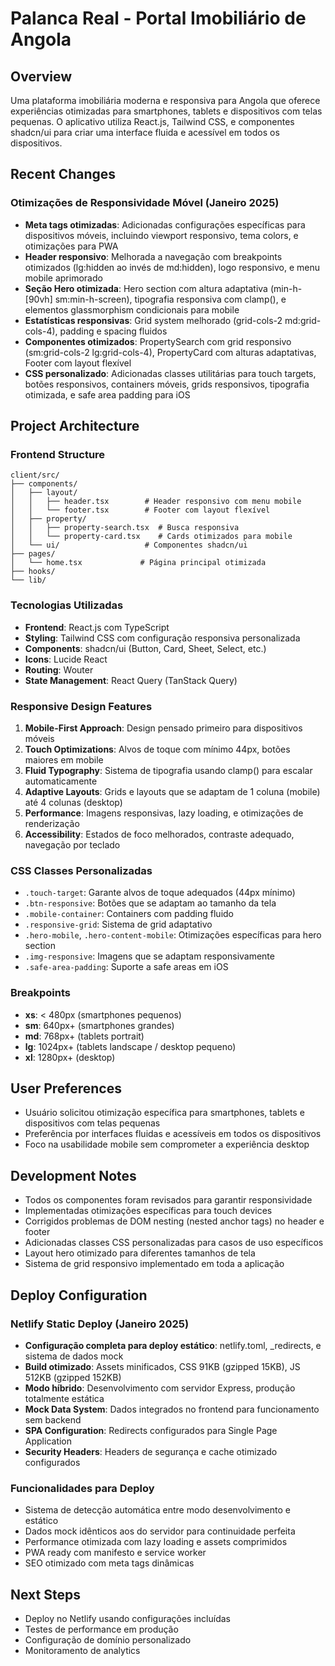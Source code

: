 # Palanca Real - Portal Imobiliário de Angola

## Overview
Uma plataforma imobiliária moderna e responsiva para Angola que oferece experiências otimizadas para smartphones, tablets e dispositivos com telas pequenas. O aplicativo utiliza React.js, Tailwind CSS, e componentes shadcn/ui para criar uma interface fluida e acessível em todos os dispositivos.

## Recent Changes

### Otimizações de Responsividade Móvel (Janeiro 2025)
- **Meta tags otimizadas**: Adicionadas configurações específicas para dispositivos móveis, incluindo viewport responsivo, tema colors, e otimizações para PWA
- **Header responsivo**: Melhorada a navegação com breakpoints otimizados (lg:hidden ao invés de md:hidden), logo responsivo, e menu mobile aprimorado
- **Seção Hero otimizada**: Hero section com altura adaptativa (min-h-[90vh] sm:min-h-screen), tipografia responsiva com clamp(), e elementos glassmorphism condicionais para mobile
- **Estatísticas responsivas**: Grid system melhorado (grid-cols-2 md:grid-cols-4), padding e spacing fluidos
- **Componentes otimizados**: PropertySearch com grid responsivo (sm:grid-cols-2 lg:grid-cols-4), PropertyCard com alturas adaptativas, Footer com layout flexível
- **CSS personalizado**: Adicionadas classes utilitárias para touch targets, botões responsivos, containers móveis, grids responsivos, tipografia otimizada, e safe area padding para iOS

## Project Architecture

### Frontend Structure
```
client/src/
├── components/
│   ├── layout/
│   │   ├── header.tsx        # Header responsivo com menu mobile
│   │   └── footer.tsx        # Footer com layout flexível
│   ├── property/
│   │   ├── property-search.tsx  # Busca responsiva
│   │   └── property-card.tsx    # Cards otimizados para mobile
│   └── ui/                   # Componentes shadcn/ui
├── pages/
│   └── home.tsx             # Página principal otimizada
├── hooks/
└── lib/
```

### Tecnologias Utilizadas
- **Frontend**: React.js com TypeScript
- **Styling**: Tailwind CSS com configuração responsiva personalizada
- **Components**: shadcn/ui (Button, Card, Sheet, Select, etc.)
- **Icons**: Lucide React
- **Routing**: Wouter
- **State Management**: React Query (TanStack Query)

### Responsive Design Features
1. **Mobile-First Approach**: Design pensado primeiro para dispositivos móveis
2. **Touch Optimizations**: Alvos de toque com mínimo 44px, botões maiores em mobile
3. **Fluid Typography**: Sistema de tipografia usando clamp() para escalar automaticamente
4. **Adaptive Layouts**: Grids e layouts que se adaptam de 1 coluna (mobile) até 4 colunas (desktop)
5. **Performance**: Imagens responsivas, lazy loading, e otimizações de renderização
6. **Accessibility**: Estados de foco melhorados, contraste adequado, navegação por teclado

### CSS Classes Personalizadas
- `.touch-target`: Garante alvos de toque adequados (44px mínimo)
- `.btn-responsive`: Botões que se adaptam ao tamanho da tela
- `.mobile-container`: Containers com padding fluido
- `.responsive-grid`: Sistema de grid adaptativo
- `.hero-mobile`, `.hero-content-mobile`: Otimizações específicas para hero section
- `.img-responsive`: Imagens que se adaptam responsivamente
- `.safe-area-padding`: Suporte a safe areas em iOS

### Breakpoints
- **xs**: < 480px (smartphones pequenos)
- **sm**: 640px+ (smartphones grandes)
- **md**: 768px+ (tablets portrait)
- **lg**: 1024px+ (tablets landscape / desktop pequeno)
- **xl**: 1280px+ (desktop)

## User Preferences
- Usuário solicitou otimização específica para smartphones, tablets e dispositivos com telas pequenas
- Preferência por interfaces fluidas e acessíveis em todos os dispositivos
- Foco na usabilidade mobile sem comprometer a experiência desktop

## Development Notes
- Todos os componentes foram revisados para garantir responsividade
- Implementadas otimizações específicas para touch devices
- Corrigidos problemas de DOM nesting (nested anchor tags) no header e footer
- Adicionadas classes CSS personalizadas para casos de uso específicos
- Layout hero otimizado para diferentes tamanhos de tela
- Sistema de grid responsivo implementado em toda a aplicação

## Deploy Configuration

### Netlify Static Deploy (Janeiro 2025)
- **Configuração completa para deploy estático**: netlify.toml, _redirects, e sistema de dados mock
- **Build otimizado**: Assets minificados, CSS 91KB (gzipped 15KB), JS 512KB (gzipped 152KB)
- **Modo híbrido**: Desenvolvimento com servidor Express, produção totalmente estática
- **Mock Data System**: Dados integrados no frontend para funcionamento sem backend
- **SPA Configuration**: Redirects configurados para Single Page Application
- **Security Headers**: Headers de segurança e cache otimizado configurados

### Funcionalidades para Deploy
- Sistema de detecção automática entre modo desenvolvimento e estático
- Dados mock idênticos aos do servidor para continuidade perfeita
- Performance otimizada com lazy loading e assets comprimidos
- PWA ready com manifesto e service worker
- SEO otimizado com meta tags dinâmicas

## Next Steps
- Deploy no Netlify usando configurações incluídas
- Testes de performance em produção
- Configuração de domínio personalizado
- Monitoramento de analytics